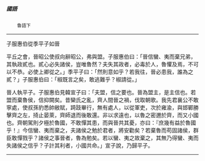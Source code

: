 

##### 國語
　　`魯語下`

* * *

子服惠伯從季平子如晉

平丘之會，晉昭公使叔向辭昭公，弗與盟。子服惠伯曰：「晉信蠻、夷而棄兄弟，其執政貳也。貳心必失諸侯，豈唯魯然？夫失其政者，必毒於人，魯懼及焉，不可以不恭。必使上卿從之。」季平子曰：「然則意如乎？若我往，晉必患我，誰為之貳？」子服惠伯曰：「椒既言之矣，敢逃難乎？椒請從。」

晉人執平子。子服惠伯見韓宣子曰：「夫盟，信之要也。晉為盟主，是主信也。若盟而棄魯侯，信抑闕矣。昔欒氏之亂，齊人間晉之禍，伐取朝歌。我先君襄公不敢寧處，使叔孫豹悉帥敝賦，踦跂畢行，無有處人，以從軍吏，次於雍渝，與邯鄲勝擊齊之左，掎止晏萊，齊師退而後敢還。非以求遠也，以魯之密邇於齊，而又小國也。齊朝駕則夕極於魯國，不敢憚其患，而與晉共其憂，亦曰：『庶幾有益於魯國乎！』今信蠻、夷而棄之，夫諸侯之勉於君者，將安勸矣？若棄魯而苟固諸侯，群臣敢憚戮乎？諸侯之事晉者，魯為勉矣。若以蠻、夷之故棄之，其無乃得蠻、夷而失諸侯之信乎？子計其利者，小國共命。」宣子說，乃歸平子。

* * *

